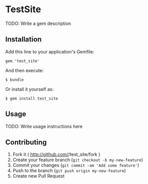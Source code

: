 # TestSite

TODO: Write a gem description

## Installation

Add this line to your application's Gemfile:

    gem 'test_site'

And then execute:

    $ bundle

Or install it yourself as:

    $ gem install test_site

## Usage

TODO: Write usage instructions here

## Contributing

1. Fork it ( http://github.com/<my-github-username>/test_site/fork )
2. Create your feature branch (`git checkout -b my-new-feature`)
3. Commit your changes (`git commit -am 'Add some feature'`)
4. Push to the branch (`git push origin my-new-feature`)
5. Create new Pull Request
